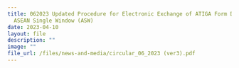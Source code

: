 ```yaml
---
title: 062023 Updated Procedure for Electronic Exchange of ATIGA Form D via the
  ASEAN Single Window (ASW)
date: 2023-04-10
layout: file
description: ""
image: ""
file_url: /files/news-and-media/circular_06_2023 (ver3).pdf
---
```

